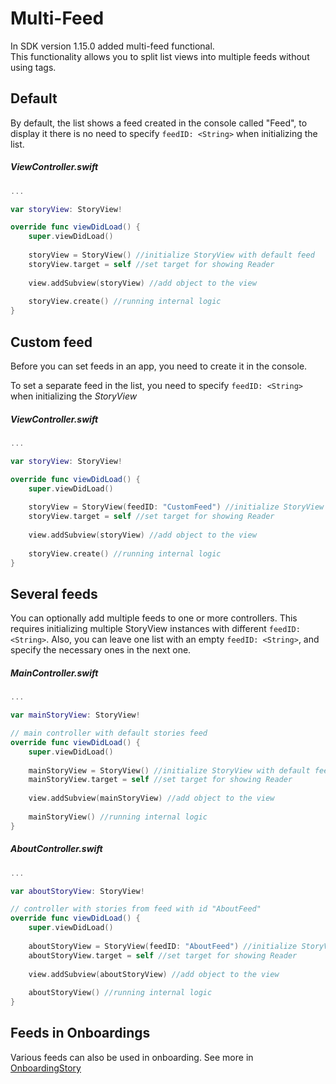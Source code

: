 # Multi-Feed

In SDK version 1.15.0 added multi-feed functional.  
This functionality allows you to split list views into multiple feeds without using tags.

## Default

By default, the list shows a feed created in the console called "Feed", to display it there is no need to specify `feedID: <String>` when initializing the list.

##### ViewController.swift
```swift
...

var storyView: StoryView!

override func viewDidLoad() {
    super.viewDidLoad()
        
    storyView = StoryView() //initialize StoryView with default feed
    storyView.target = self //set target for showing Reader
    
    view.addSubview(storyView) //add object to the view
    
    storyView.create() //running internal logic
}
```

## Custom feed

Before you can set feeds in an app, you need to create it in the console.

To set a separate feed in the list, you need to specify `feedID: <String>` when initializing the *StoryView*

##### ViewController.swift
```swift
...

var storyView: StoryView!

override func viewDidLoad() {
    super.viewDidLoad()
        
    storyView = StoryView(feedID: "CustomFeed") //initialize StoryView with custom feed id
    storyView.target = self //set target for showing Reader
    
    view.addSubview(storyView) //add object to the view
    
    storyView.create() //running internal logic
}
```

## Several feeds

You can optionally add multiple feeds to one or more controllers. This requires initializing multiple StoryView instances with different `feedID: <String>`. Also, you can leave one list with an empty `feedID: <String>`, and specify the necessary ones in the next one.

##### MainController.swift
```swift
...

var mainStoryView: StoryView!

// main controller with default stories feed
override func viewDidLoad() {
    super.viewDidLoad()
        
    mainStoryView = StoryView() //initialize StoryView with default feed
    mainStoryView.target = self //set target for showing Reader
    
    view.addSubview(mainStoryView) //add object to the view
    
    mainStoryView() //running internal logic
}
```

##### AboutController.swift
```swift
...

var aboutStoryView: StoryView!

// controller with stories from feed with id "AboutFeed"
override func viewDidLoad() {
    super.viewDidLoad()
        
    aboutStoryView = StoryView(feedID: "AboutFeed") //initialize StoryView with feed for "About" screen
    aboutStoryView.target = self //set target for showing Reader
    
    view.addSubview(aboutStoryView) //add object to the view
    
    aboutStoryView() //running internal logic
}
```

## Feeds in Onboardings

Various feeds can also be used in onboarding. See more in [OnboardingStory](OnboardingStory.md)